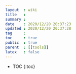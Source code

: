 ```yaml
---
layout  : wiki
title   : 
summary : 
date    : 2020/12/20 20:37:23
updated : 2020/12/20 20:37:28
tag     : 
toc     : true
public  : true
parent  : [[tools]]
latex   : false
---
```

* TOC
{:toc}

# 
